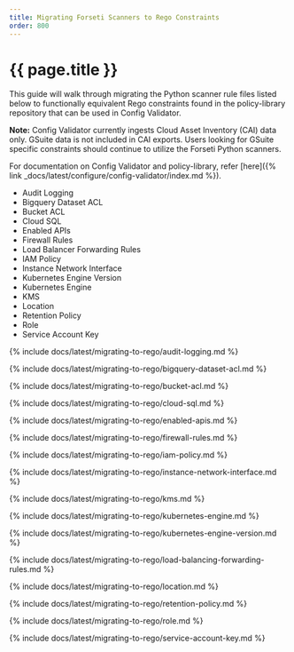 ```yaml
---
title: Migrating Forseti Scanners to Rego Constraints
order: 800
---
```


# {{ page.title }}

This guide will walk through migrating the Python scanner rule files listed below to 
functionally equivalent Rego constraints found in the policy-library repository 
that can be used in Config Validator.

**Note:** Config Validator currently ingests Cloud Asset Inventory (CAI) data only. 
GSuite data is not included in CAI exports. Users looking for GSuite specific constraints 
should continue to utilize the Forseti Python scanners.

For documentation on Config Validator and policy-library, refer [here]({% link _docs/latest/configure/config-validator/index.md %}).

- Audit Logging
- Bigquery Dataset ACL
- Bucket ACL
- Cloud SQL
- Enabled APIs
- Firewall Rules
- Load Balancer Forwarding Rules
- IAM Policy
- Instance Network Interface
- Kubernetes Engine Version
- Kubernetes Engine
- KMS
- Location
- Retention Policy
- Role
- Service Account Key


{% include docs/latest/migrating-to-rego/audit-logging.md %}

{% include docs/latest/migrating-to-rego/bigquery-dataset-acl.md %}

{% include docs/latest/migrating-to-rego/bucket-acl.md %}

{% include docs/latest/migrating-to-rego/cloud-sql.md %}

{% include docs/latest/migrating-to-rego/enabled-apis.md %}

{% include docs/latest/migrating-to-rego/firewall-rules.md %}

{% include docs/latest/migrating-to-rego/iam-policy.md %}

{% include docs/latest/migrating-to-rego/instance-network-interface.md %}

{% include docs/latest/migrating-to-rego/kms.md %}

{% include docs/latest/migrating-to-rego/kubernetes-engine.md %}

{% include docs/latest/migrating-to-rego/kubernetes-engine-version.md %}

{% include docs/latest/migrating-to-rego/load-balancing-forwarding-rules.md %}

{% include docs/latest/migrating-to-rego/location.md %}

{% include docs/latest/migrating-to-rego/retention-policy.md %}

{% include docs/latest/migrating-to-rego/role.md %}

{% include docs/latest/migrating-to-rego/service-account-key.md %}
